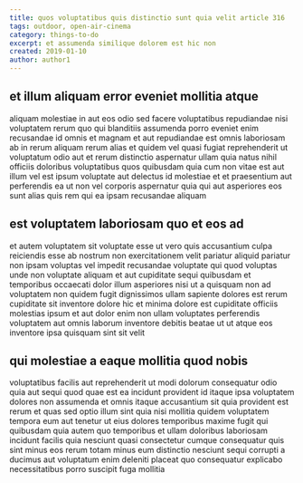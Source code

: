 ```yaml
---
title: quos voluptatibus quis distinctio sunt quia velit article 316
tags: outdoor, open-air-cinema
category: things-to-do
excerpt: et assumenda similique dolorem est hic non
created: 2019-01-10
author: author1
---
```


## et illum aliquam error eveniet mollitia atque

aliquam molestiae in aut eos odio sed facere voluptatibus repudiandae nisi voluptatem rerum quo qui blanditiis assumenda porro eveniet enim recusandae id omnis et magnam et aut repudiandae est omnis laboriosam ab in rerum aliquam rerum alias et quidem vel quasi fugiat reprehenderit ut voluptatum odio aut et rerum distinctio aspernatur ullam quia natus nihil officiis doloribus voluptatibus quos quibusdam quia cum non vitae est aut illum vel est ipsum voluptate aut delectus id molestiae et et praesentium aut perferendis ea ut non vel corporis aspernatur quia qui aut asperiores eos sunt alias quis rem qui ea ipsam recusandae aliquam

## est voluptatem laboriosam quo et eos ad

et autem voluptatem sit voluptate esse ut vero quis accusantium culpa reiciendis esse ab nostrum non exercitationem velit pariatur aliquid pariatur non ipsam voluptas vel impedit recusandae voluptate qui quod voluptas unde non voluptate aliquam et aut cupiditate sequi quibusdam et temporibus occaecati dolor illum asperiores nisi ut a quisquam non ad voluptatem non quidem fugit dignissimos ullam sapiente dolores est rerum cupiditate sit inventore dolore hic et minima dolore est cupiditate officiis molestias ipsum et aut dolor enim non ullam voluptates perferendis voluptatem aut omnis laborum inventore debitis beatae ut ut atque eos inventore ipsa quisquam sint sit velit

## qui molestiae a eaque mollitia quod nobis

voluptatibus facilis aut reprehenderit ut modi dolorum consequatur odio quia aut sequi quod quae est ea incidunt provident id itaque ipsa voluptatem dolores non assumenda et omnis itaque accusantium sit quia provident est rerum et quas sed optio illum sint quia nisi mollitia quidem voluptatem tempora eum aut tenetur ut eius dolores temporibus maxime fugit qui quibusdam quia autem quo temporibus et ullam doloribus laboriosam incidunt facilis quia nesciunt quasi consectetur cumque consequatur quis sint minus eos rerum totam minus eum distinctio nesciunt sequi corrupti a ducimus aut voluptatum enim deleniti placeat quo consequatur explicabo necessitatibus porro suscipit fuga mollitia
